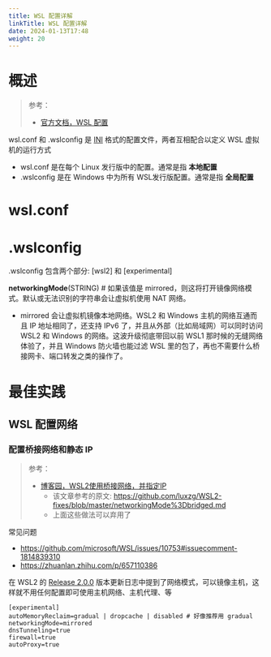 ```yaml
---
title: WSL 配置详解
linkTitle: WSL 配置详解
date: 2024-01-13T17:48
weight: 20
---
```


# 概述

> 参考：
>
> - [官方文档，WSL 配置](https://learn.microsoft.com/en-us/windows/wsl/wsl-config)

wsl.conf 和 .wslconfig 是 [INI](/docs/2.编程/无法分类的语言/INI.md) 格式的配置文件，两者互相配合以定义 WSL 虚拟机的运行方式

- wsl.conf 是在每个 Linux 发行版中的配置。通常是指 **本地配置**
- .wslconfig 是在 Windows 中为所有 WSL发行版配置。通常是指 **全局配置**

# wsl.conf

# .wslconfig

.wslconfig 包含两个部分: [wsl2] 和 [experimental]

**networkingMode**(STRING) # 如果该值是 mirrored，则这将打开镜像网络模式。默认或无法识别的字符串会让虚拟机使用 NAT 网络。

- mirrored 会让虚拟机镜像本地网络。WSL2 和 Windows 主机的网络互通而且 IP 地址相同了，还支持 IPv6 了，并且从外部（比如局域网）可以同时访问 WSL2 和 Windows 的网络。这波升级彻底带回以前 WSL1 那时候的无缝网络体验了，并且 Windows 防火墙也能过滤 WSL 里的包了，再也不需要什么桥接网卡、端口转发之类的操作了。

# 最佳实践

## WSL 配置网络

### 配置桥接网络和静态 IP

> 参考：
>
> - [博客园，WSL2使用桥接网络，并指定IP](https://www.cnblogs.com/lic0914/p/17003251.html)
>   - 该文章参考的原文: https://github.com/luxzg/WSL2-fixes/blob/master/networkingMode%3Dbridged.md
>   - 上面这些做法可以弃用了

常见问题

- https://github.com/microsoft/WSL/issues/10753#issuecomment-1814839310
- https://zhuanlan.zhihu.com/p/657110386

在 WSL2 的 [Release 2.0.0](https://github.com/microsoft/WSL/releases/tag/2.0.0) 版本更新日志中提到了网络模式，可以镜像主机，这样就不用任何配置即可使用主机网络、主机代理、等

```
[experimental]
autoMemoryReclaim=gradual | dropcache | disabled # 好像推荐用 gradual
networkingMode=mirrored
dnsTunneling=true
firewall=true
autoProxy=true
```
